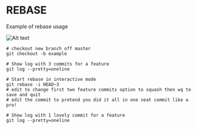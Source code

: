 # REBASE

Example of rebase usage

![Alt text](./master/rebase.gif)

```
# checkout new branch off master
git checkout -b example

# Show log with 3 commits for a feature
git log --pretty=oneline

# Start rebase in interactive mode
git rebase -i HEAD~3
# edit to change first two feature commits option to squash then wq to save and quit
# edit the commit to pretend you did it all in one neat commit like a pro!

# Show log with 1 lovely commit for a feature
git log --pretty=oneline
```
